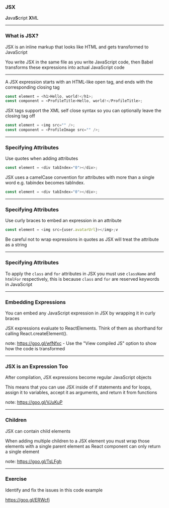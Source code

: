 ### JSX

**J**ava**S**cript **X**ML

---

### What is JSX?

JSX is an inline markup that looks like HTML and gets transformed to JavaScript

You write JSX in the same file as you write JavaScript code, then Babel transforms these expressions into actual JavaScript code

---

A JSX expression starts with an HTML-like open tag, and ends with the corresponding closing tag

```js
const element = <h1>Hello, world!</h1>;
const component = <ProfileTitle>Hello, world!</ProfileTitle>;
```

JSX tags support the XML self close syntax so you can optionally leave the closing tag off

```js
const element = <img src="" />;
const component = <ProfileImage src="" />;
```

---

### Specifying Attributes

Use quotes when adding attributes

```js
const element = <div tabIndex="0"></div>;
```

JSX uses a camelCase convention for attributes with more than a single word e.g. tabindex becomes tabIndex.

```js
const element = <div tabIndex="0"></div>;
```

---

### Specifying Attributes

Use curly braces to embed an expression in an attribute

```js
const element = <img src={user.avatarUrl}></img>;v
```

Be careful not to wrap expressions in quotes as JSX will treat the attribute as a string

---

### Specifying Attributes

To apply the `class` and `for` attributes in JSX you must use `className` and `htmlFor` respectively, this is because `class` and `for` are reserved keywords in JavaScript

---

### Embedding Expressions

You can embed any JavaScript expression in JSX by wrapping it in curly braces

JSX expressions evaluate to ReactElements. Think of them as shorthand for calling React.createElement().

note: https://goo.gl/wfNfxc - Use the "View compiled JS" option to show how the code is transformed

---

### JSX is an Expression Too

After compilation, JSX expressions become regular JavaScript objects

This means that you can use JSX inside of if statements and for loops, assign it to variables, accept it as arguments, and return it from functions

note: https://goo.gl/VJuKuP

---

### Children

JSX can contain child elements

When adding multiple children to a JSX element you must wrap those elements with a single parent element as React component can only return a single element

note: https://goo.gl/TsLFgh

---

### Exercise

Identify and fix the issues in this code example

https://goo.gl/ERWcfj
